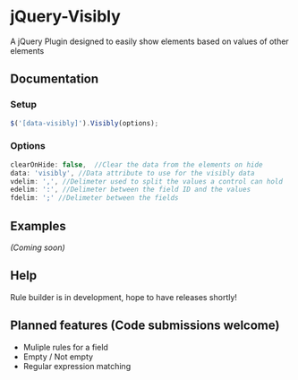 jQuery-Visibly
==============

A jQuery Plugin designed to easily show elements based on values of other elements

## Documentation

### Setup
```javascript
$('[data-visibly]').Visibly(options);
```


### Options
```javascript
clearOnHide: false,  //Clear the data from the elements on hide
data: 'visibly', //Data attribute to use for the visibly data
vdelim: ',', //Delimeter used to split the values a control can hold
edelim: ':', //Delimeter between the field ID and the values
fdelim: ';' //Delimeter between the fields
```

## Examples
_(Coming soon)_

## Help
Rule builder is in development, hope to have releases shortly!

## Planned features (Code submissions welcome)

- Muliple rules for a field
- Empty / Not empty 
- Regular expression matching
